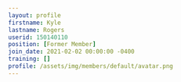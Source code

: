 ```yaml
---
layout: profile
firstname: Kyle
lastname: Rogers
userid: 150140110
position: [Former Member]
join_date: 2021-02-02 00:00:00 -0400
training: []
profile: /assets/img/members/default/avatar.png
---
```

